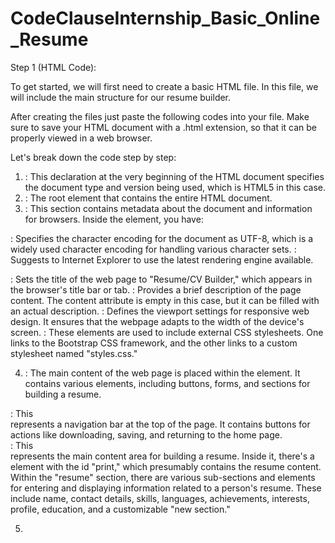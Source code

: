 # CodeClauseInternship_Basic_Online_Resume
Step 1 (HTML Code):

To get started, we will first need to create a basic HTML file. In this file, we will include the main structure for our resume builder.


After creating the files just paste the following codes into your file. Make sure to save your HTML document with a .html extension, so that it can be properly viewed in a web browser.


Let's break down the code step by step:


1. <!DOCTYPE html>: This declaration at the very beginning of the HTML document specifies the document type and version being used, which is HTML5 in this case.


2. <html>: The root element that contains the entire HTML document.


3. <head>: This section contains metadata about the document and information for browsers. Inside the <head> element, you have:


<meta charset="utf-8">: Specifies the character encoding for the document as UTF-8, which is a widely used character encoding for handling various character sets.
<meta http-equiv="X-UA-Compatible" content="IE=edge">: Suggests to Internet Explorer to use the latest rendering engine available.
<title>Resume/CV Builder</title>: Sets the title of the web page to "Resume/CV Builder," which appears in the browser's title bar or tab.
<meta name="description" content="">: Provides a brief description of the page content. The content attribute is empty in this case, but it can be filled with an actual description.
<meta name="viewport" content="width=device-width, initial-scale=1">: Defines the viewport settings for responsive web design. It ensures that the webpage adapts to the width of the device's screen.
<link>: These <link> elements are used to include external CSS stylesheets. One links to the Bootstrap CSS framework, and the other links to a custom stylesheet named "styles.css."

4. <body>: The main content of the web page is placed within the <body> element. It contains various elements, including buttons, forms, and sections for building a resume.


<div class="nav">: This <div> represents a navigation bar at the top of the page. It contains buttons for actions like downloading, saving, and returning to the home page.
<div class="resume" id="resume">: This <div> represents the main content area for building a resume. Inside it, there's a <section> element with the id "print," which presumably contains the resume content.
Within the "resume" section, there are various sub-sections and elements for entering and displaying information related to a person's resume. These include name, contact details, skills, languages, achievements, interests, profile, education, and a customizable "new section."

5. <script>: These <script> elements are used to include JavaScript files for interactivity. One script includes jQuery, a popular JavaScript library. The second script includes html2pdf.js, a library for generating PDFs from HTML content. The third script includes a custom JavaScript file named "script.js," which contains functions and logic for handling user interactions and resume generation.


This is the basic structure of our resume builder using HTML, and now we can move on to styling it using CSS.


Step 2 (CSS Code):

Once the basic HTML structure of the resume builder is in place, the next step is to add styling to the resume builder using CSS.


Next, we will create our CSS file. In this file, we will use some basic CSS rules to style our builder.


Let's break down what each part of the code does:


1. @import statements:


These statements import external CSS stylesheets from Google Fonts. They load the "Raleway" and "Barlow" fonts with specific font weights and display options.

2. * selector:


This selector applies styles to all elements on the page.
It sets margin and padding to 0%, font weight to 500, and font size to 14px for all elements.

3. body selector:


This selector styles the <body> element.
It sets the background to a linear gradient, centers content both vertically and horizontally using display: grid and place-items: center, and changes the font weight to 450 and opacity to 1.

4. .none and .resume selectors:


These selectors are used to style elements with the class .none and .resume, respectively.
.none sets the display property to none, effectively hiding elements with this class.
.resume styles elements with a specific width and adds a box shadow.

5. #print selector:


This selector styles an element with the ID print.
It sets a white background, padding, and a fixed height.

6. .head, .main, .contacts, and .line selectors:


These selectors style different sections of the page's header.
.head and its children define a grid layout for the header.
.main styles the main section of the header with different fonts and styles for the name and post.
.contacts aligns and styles the contact information.
.line adds a horizontal line with a gray background.

7. .mainbody, .border, .title, .skill, .button, .language, .edublock, and .education-head selectors:



These selectors style various elements within the main body of the page.
.mainbody defines a grid layout for the main content area.
.border creates a vertical line with a gray background.
.title styles section titles with a green-yellow bottom border.
.skill, .button, .language, and .edublock style different content sections.
.education-head styles the headings within the education section.

8. .navbtn and .input-checkbox selectors:


These selectors style navigation buttons and input checkboxes.
.navbtn creates circular buttons with a border and shadow and adjusts their positioning.
.input-checkbox adds some margin to checkboxes.

This will give our resume builder an upgraded presentation. Create a CSS file with the name of styles.css and paste the given codes into your CSS file. Remember that you must create a file with the .css extension.
